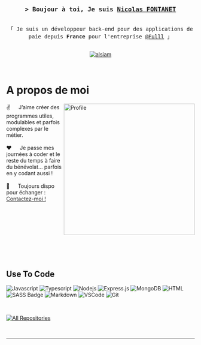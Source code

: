 <!-- Intro  -->
<h3 align="center">
        <samp>&gt; Boujour à toi, Je suis
                <b><a target="_blank" href="">Nicolas FONTANET</a></b>
        </samp>
</h3>

<p align="center"> 
  <samp>
    <br>
    「 Je suis un développeur back-end pour des applications de paie depuis <b>France</b> pour l'entreprise <a target="_blank" href="https://github.com/fulll">@Fulll</a> 」
    <br>
    <br>
  </samp>
</p>

<p align="center">
 <a href="https://www.linkedin.com/in/nicolasfontanet/" target="_blank">
  <img src="https://img.shields.io/badge/LinkedIn-0077B5?style=for-the-badge&logo=linkedin&logoColor=white" alt="alsiam"/>
 </a>
</p>
<br />

<!-- About Section -->

# A propos de moi

<p>
 <img align="right" width="350" src="https://avatars.githubusercontent.com/u/24190292?s=400&u=28ac50969a21b66e016aae08dd3432b1e0ce914d&v=4" alt="Profile" />
  
 ✌️ &emsp; J’aime créer des programmes utiles, modulables et parfois complexes par le métier. <br/><br/>
 ❤️ &emsp; Je passe mes journées à coder et le reste du temps à faire du bénévolat… parfois en y codant aussi !<br/><br/>
 📧 &emsp; Toujours dispo pour échanger : <a href="mailto:nfontanet@hotmail.fr">Contactez-moi !</a><br/><br/>

</p>

<br/>
<br/>
<br/>
<br/>
<br/>
<br/>
<br/>

## Use To Code

![Javascript](https://img.shields.io/badge/Javascript-F0DB4F?style=for-the-badge&labelColor=black&logo=javascript&logoColor=F0DB4F)
![Typescript](https://img.shields.io/badge/Typescript-007acc?style=for-the-badge&labelColor=black&logo=typescript&logoColor=007acc)
![Nodejs](https://img.shields.io/badge/Nodejs-3C873A?style=for-the-badge&labelColor=black&logo=node.js&logoColor=3C873A)
![Express.js](https://img.shields.io/badge/Express.js-000000?style=for-the-badge&logo=express&logoColor=white)
![MongoDB](https://img.shields.io/badge/MongoDB-4EA94B?style=for-the-badge&logo=mongodb&logoColor=white)
![HTML](https://img.shields.io/badge/HTML5-E34F26?style=for-the-badge&logo=html5&logoColor=white)
![SASS Badge](https://img.shields.io/badge/Sass-CC6699?style=for-the-badge&logo=sass&logoColor=white)
![Markdown](https://img.shields.io/badge/Markdown-000000?style=for-the-badge&logo=markdown&logoColor=white)
![VSCode](https://img.shields.io/badge/Visual_Studio-0078d7?style=for-the-badge&logo=visual%20studio&logoColor=white)
![Git](https://img.shields.io/badge/Git-F05032?style=for-the-badge&logo=git&logoColor=white)

<br/>

<p align="left">
  <a href="https://github.com/FisherPriceNF?tab=repositories" target="_blank"><img alt="All Repositories" title="All Repositories" src="https://img.shields.io/badge/-All%20Repos-2962FF?style=for-the-badge&logo=koding&logoColor=white"/></a>
</p>

<br/>
<hr/>
<br/>
